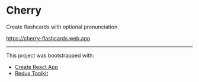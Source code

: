 # Cherry

Create flashcards with optional pronunciation.

https://cherry-flashcards.web.app

---

This project was bootstrapped with:
* [Create React App](https://github.com/facebook/create-react-app)
* [Redux Toolkit](https://redux-toolkit.js.org/)
